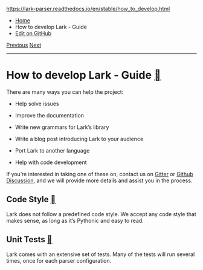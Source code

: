 https://lark-parser.readthedocs.io/en/stable/how_to_develop.html

- [Home](https://lark-parser.readthedocs.io/en/stable/index.html)
- How to develop Lark - Guide
- [Edit on GitHub](https://github.com/lark-parser/lark/blob/acfe33d943a1310f3ca26145eb2896bc5c4955c9/docs/how_to_develop.md)

[Previous](https://lark-parser.readthedocs.io/en/stable/how_to_use.html "How To Use Lark - Guide") [Next](https://lark-parser.readthedocs.io/en/stable/recipes.html "Recipes")

* * *

# How to develop Lark - Guide [](https://lark-parser.readthedocs.io/en/stable/how_to_develop.html\#how-to-develop-lark-guide "Permalink to this heading")

There are many ways you can help the project:

- Help solve issues

- Improve the documentation

- Write new grammars for Lark’s library

- Write a blog post introducing Lark to your audience

- Port Lark to another language

- Help with code development


If you’re interested in taking one of these on, contact us on [Gitter](https://gitter.im/lark-parser/Lobby) or [Github Discussion](https://github.com/lark-parser/lark/discussions), and we will provide more details and assist you in the process.

## Code Style [](https://lark-parser.readthedocs.io/en/stable/how_to_develop.html\#code-style "Permalink to this heading")

Lark does not follow a predefined code style.
We accept any code style that makes sense, as long as it’s Pythonic and easy to read.

## Unit Tests [](https://lark-parser.readthedocs.io/en/stable/how_to_develop.html\#unit-tests "Permalink to this heading")

Lark comes with an extensive set of tests. Many of the tests will run several times, once for each parser configuration.

To run the tests, just go to the lark project root, and run the command:

```
python -m tests

```

or

```
pypy -m tests

```

For a list of supported interpreters, you can consult the `tox.ini` file.

You can also run a single unittest using its class and method name, for example:

```
##   test_package test_class_name.test_function_name
python -m tests TestLalrBasic.test_keep_all_tokens

```

### tox [](https://lark-parser.readthedocs.io/en/stable/how_to_develop.html\#tox "Permalink to this heading")

To run all Unit Tests with tox,
install tox and Python 2.7 up to the latest python interpreter supported (consult the file tox.ini).
Then,
run the command `tox` on the root of this project (where the main setup.py file is on).

And, for example,
if you would like to only run the Unit Tests for Python version 2.7,
you can run the command `tox -e py27`

### pytest [](https://lark-parser.readthedocs.io/en/stable/how_to_develop.html\#pytest "Permalink to this heading")

You can also run the tests using pytest:

```
pytest tests

```

### Using setup.py [](https://lark-parser.readthedocs.io/en/stable/how_to_develop.html\#using-setup-py "Permalink to this heading")

Another way to run the tests is using setup.py:

```
python setup.py test

```

Versions[latest](https://lark-parser.readthedocs.io/en/latest/how_to_develop.html)**[stable](https://lark-parser.readthedocs.io/en/stable/how_to_develop.html)**Downloads[PDF](https://lark-parser.readthedocs.io/_/downloads/en/stable/pdf/)[HTML](https://lark-parser.readthedocs.io/_/downloads/en/stable/htmlzip/)[EPUB](https://lark-parser.readthedocs.io/_/downloads/en/stable/epub/)On Read the Docs[Project Home](https://app.readthedocs.org/projects/lark-parser/?utm_source=lark-parser&utm_content=flyout)[Builds](https://app.readthedocs.org/projects/lark-parser/builds/?utm_source=lark-parser&utm_content=flyout)Search

* * *

[Addons documentation](https://docs.readthedocs.io/page/addons.html?utm_source=lark-parser&utm_content=flyout) ― Hosted by
[Read the Docs](https://about.readthedocs.com/?utm_source=lark-parser&utm_content=flyout)